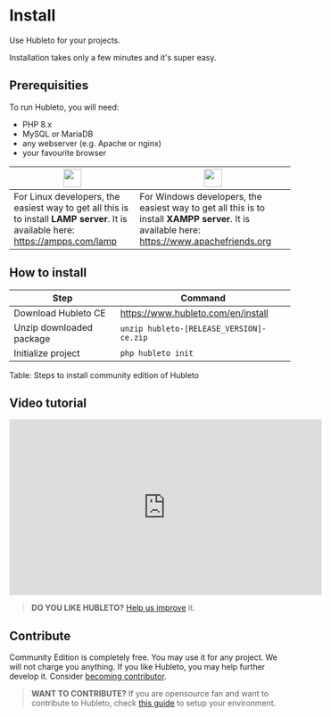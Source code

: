 # Install

Use Hubleto for your projects.

Installation takes only a few minutes and it's super easy.

## Prerequisities

To run Hubleto, you will need:

  * PHP 8.x
  * MySQL or MariaDB
  * any webserver (e.g. Apache or nginx)
  * your favourite browser

| <img src="{{ bookRootUrl }}/content/assets/images/linux-logo.png" style="width:2em;padding:0;border:0;" />                          | <img src="{{ bookRootUrl }}/content/assets/images/windows-logo.png" style="width:2em;padding:0;border:0;" />                               |
| ----------------------------------------------------------------------------------------------------------------------------------- | ------------------------------------------------------------------------------------------------------------------------------------------ |
| For Linux developers, the easiest way to get all this is to install **LAMP server**.   It is available here: https://ampps.com/lamp | For Windows developers, the easiest way to get all this is to install **XAMPP server**. It is available here: https://www.apachefriends.org |

## How to install

| Step                     | Command                                      |
| ------------------------ | -------------------------------------------- |
| Download Hubleto CE      | https://www.hubleto.com/en/install           |
| Unzip downloaded package | ```unzip hubleto-[RELEASE_VERSION]-ce.zip``` |
| Initialize project       | ```php hubleto init```                       |
Table: Steps to install community edition of Hubleto

## Video tutorial

<div class="youtube-video">
  <iframe class="youtube-video" width="560" height="315" src="https://www.youtube.com/embed/c3nTklJntW0?si=jPs7FgrMcfgRgkE4" title="YouTube video player" frameborder="0" allow="accelerometer; autoplay; clipboard-write; encrypted-media; gyroscope; picture-in-picture; web-share" referrerpolicy="strict-origin-when-cross-origin" allowfullscreen></iframe>
</div>

> **DO YOU LIKE HUBLETO?** [Help us improve](improve) it.

## Contribute

Community Edition is completely free. You may use it for any project. We will not charge you anything. If you like Hubleto, you may help further develop it. Consider [becoming contributor](contribute).

> **WANT TO CONTRIBUTE?** If you are opensource fan and want to contribute to Hubleto, check [this guide](contribute) to setup your environment.

